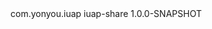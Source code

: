 <dependency>
  <groupId>com.yonyou.iuap</groupId>
  <artifactId>iuap-share</artifactId>
  <version>1.0.0-SNAPSHOT</version>
</dependency>
